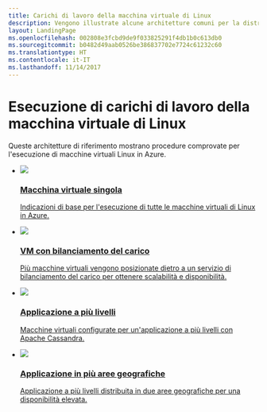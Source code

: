 ```yaml
---
title: Carichi di lavoro della macchina virtuale di Linux
description: Vengono illustrate alcune architetture comuni per la distribuzione delle macchine virtuali che ospitano applicazioni di livelli enterprise in Azure.
layout: LandingPage
ms.openlocfilehash: 002808e3fcbd9de9f033825291f4db1b0c613db0
ms.sourcegitcommit: b0482d49aab0526be386837702e7724c61232c60
ms.translationtype: HT
ms.contentlocale: it-IT
ms.lasthandoff: 11/14/2017
---
```

# <a name="running-linux-vm-workloads"></a>Esecuzione di carichi di lavoro della macchina virtuale di Linux

Queste architetture di riferimento mostrano procedure comprovate per l'esecuzione di macchine virtuali Linux in Azure. 

<ul class="panelContent">
    <li>
        <a href="./single-vm.md">
            <div class="cardSize">
                <div class="cardPadding">
                    <div class="card">
                        <div class="cardImageOuter">
                            <div class="cardImage">
                                <img src="./images/single-vm.svg"/>
                            </div>
                        </div>
                        <div class="cardText">
                            <h3>Macchina virtuale singola</h3>
                            <p>Indicazioni di base per l'esecuzione di tutte le macchine virtuali di Linux in Azure.</p>
                        </div>
                    </div>
                </div>
            </div>
        </a>
    </li>
    <li>
        <a href="./multi-vm.md">
            <div class="cardSize">
                <div class="cardPadding">
                    <div class="card">
                        <div class="cardImageOuter">
                            <div class="cardImage">
                            <img src="./images/multi-vm.svg">
                            </div>
                        </div>
                        <div class="cardText">
                            <h3>VM con bilanciamento del carico</h3>
                            <p>Più macchine virtuali vengono posizionate dietro a un servizio di bilanciamento del carico per ottenere scalabilità e disponibilità.</p>
                        </div>
                    </div>
                </div>
            </div>
        </a>
    </li>
    <li>
        <a href="./n-tier.md">
            <div class="cardSize">
                <div class="cardPadding">
                    <div class="card">
                        <div class="cardImageOuter">
                            <div class="cardImage">
                            <img src="./images/n-tier.svg">
                            </div>
                        </div>
                        <div class="cardText">
                            <h3>Applicazione a più livelli</h3>
                            <p>Macchine virtuali configurate per un'applicazione a più livelli con Apache Cassandra.</p>
                        </div>
                    </div>
                </div>
            </div>
        </a>
    </li>
    <li>
        <a href="./multi-region-application.md">
            <div class="cardSize">
                <div class="cardPadding">
                    <div class="card">
                        <div class="cardImageOuter">
                            <div class="cardImage">
                            <img src="./images/multi-region-application.svg">
                            </div>
                        </div>
                        <div class="cardText">
                            <h3>Applicazione in più aree geografiche</h3>
                            <p>Applicazione a più livelli distribuita in due aree geografiche per una disponibilità elevata.</p>
                        </div>
                    </div>
                </div>
            </div>
        </a>
    </li>
</ul>

